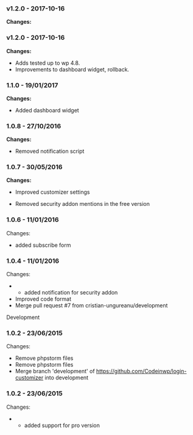 
 ### v1.2.0 - 2017-10-16 
 **Changes:** 
  
 ### v1.2.0 - 2017-10-16 
 **Changes:** 
 * Adds tested up to wp 4.8.
* Improvements to dashboard widget, rollback.
 
### 1.1.0 - 19/01/2017
**Changes:** 
- Added dashboard widget

### 1.0.8 - 27/10/2016
**Changes:** 
- Removed notification script

### 1.0.7 - 30/05/2016
**Changes:** 
- Improved customizer settings
- Removed security addon mentions in the free version


### 1.0.6 - 11/01/2016

 Changes: 


 * added subscribe form


### 1.0.4 - 11/01/2016

 Changes: 


 * * added notification for security addon
 * Improved code format
 * Merge pull request #7 from cristian-ungureanu/development

Development


### 1.0.2 - 23/06/2015

 Changes: 


 * Remove phpstorm files
 * Remove phpstorm files
 * Merge branch 'development' of https://github.com/Codeinwp/login-customizer into development


### 1.0.2 - 23/06/2015

 Changes: 


 * * added support for pro version

